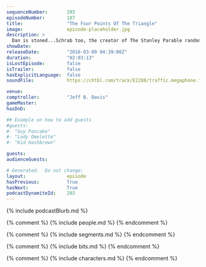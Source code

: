 ```yaml
---
sequenceNumber:       203
episodeNumber:        187
title:                "The Four Points Of The Triangle"
image:                episode-placeholder.jpg
description: >
  Dan is stoned...Schrab too, the creator of The Stanley Parable randomly joins the stage and Spencer steals the show with some improv. Watch the video at harmontown.com/live!
showDate:             
releaseDate:          "2016-03-09 04:39:00Z"
duration:             "02:03:13"
isLostEpisode:        false
isTrailer:            false
hasExplicitLanguage:  false
soundFile:            https://chtbl.com/track/E2288/traffic.megaphone.fm/STA8942295485.mp3?updated=1560383937

venue:                
comptroller:          "Jeff B. Davis"
gameMaster:           
hasDnD:               

## Example on how to add guests
#guests:
#- "Guy Pancake"
#- "Lady Omelette"
#- "Kid Hashbrown"

guests:
audienceGuests:

# Generated.  Do not change:
layout:               episode
hasPrevious:          True
hasNext:              True
podcastDynamiteId:    203
---
```


{% include podcastBlurb.md %}

{% comment %}
{% include people.md %}
{% endcomment %}

{% comment %}
{% include segments.md %}
{% endcomment %}

{% comment %}
{% include bits.md %}
{% endcomment %}

{% comment %}
{% include characters.md %}
{% endcomment %}
